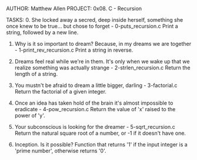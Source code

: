 AUTHOR: Matthew Allen
PROJECT: 0x08. C - Recursion

TASKS:
0. She locked away a secred, deep inside herself, something she once knew to be true... but chose to forget - 0-puts_recursion.c
	Print a string, followed by a new line.

1. Why is it so important to dream? Because, in my dreams we are together - 1-print_rev_recursion.c
	Print a string in reverse.

2. Dreams feel real while we're in them. It's only when we wake up that we realize something was actually strange - 2-strlen_recursion.c
	Return the length of a string.

3. You mustn't be afraid to dream a little bigger, darling - 3-factorial.c
	Return the factorial of a given integer.

4. Once an idea has taken hold of the brain it's almost impossible to eradicate - 4-pow_recursion.c
	Return the value of 'x' raised to the power of 'y'.

5. Your subconscious is looking for the dreamer - 5-sqrt_recursion.c
	Return the natural square root of a number, or -1 if it doesn't have
	one.

6. Inception. Is it possible?
	Function that returns '1' if the input integer is a 'prime number',
	otherwise returns '0'.


